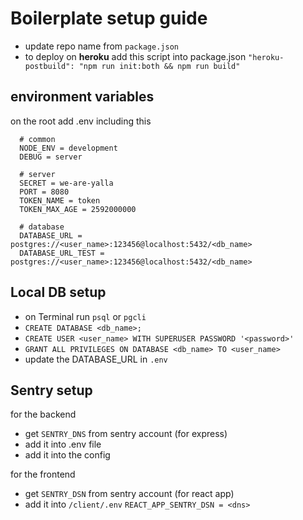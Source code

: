 # Boilerplate setup guide
- update repo name from `package.json`
- to deploy on **heroku** add this script into package.json
`"heroku-postbuild": "npm run init:both && npm run build"`


## environment variables
on the root add .env including this
```k
  # common
  NODE_ENV = development
  DEBUG = server

  # server
  SECRET = we-are-yalla
  PORT = 8080
  TOKEN_NAME = token
  TOKEN_MAX_AGE = 2592000000

  # database
  DATABASE_URL = postgres://<user_name>:123456@localhost:5432/<db_name>
  DATABASE_URL_TEST = postgres://<user_name>:123456@localhost:5432/<db_name>
```

## Local DB setup
- on Terminal run `psql` or `pgcli`
- `CREATE DATABASE <db_name>;`
- `CREATE USER <user_name> WITH SUPERUSER PASSWORD '<password>'`
- `GRANT ALL PRIVILEGES ON DATABASE <db_name> TO <user_name>`
- update the DATABASE_URL in `.env`

## Sentry setup
for the backend
- get `SENTRY_DNS` from sentry account (for express)
- add it into .env file
- add it into the config

for the frontend
- get `SENTRY_DSN` from sentry account (for react app)
- add it into `/client/.env` `REACT_APP_SENTRY_DSN = <dns>`